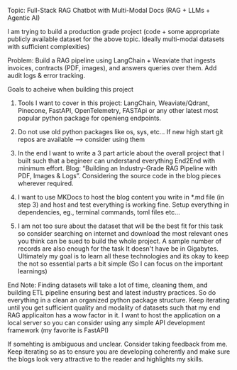 
Topic: Full-Stack RAG Chatbot with Multi-Modal Docs (RAG + LLMs + Agentic AI)

I am trying to build a production grade project (code + some appropriate publicly available dataset for the above topic. Ideally multi-modal datasets with sufficient complexities)

Problem: Build a RAG pipeline using LangChain + Weaviate that ingests invoices, contracts (PDF, images), and answers queries over them. Add audit logs & error tracking. 




Goals to acheive when building this project

1. Tools I want to cover in this project: LangChain, Weaviate/Qdrant, Pinecone, FastAPI, OpenTelemetry, FASTApi or any other latest most popular python package for openieng endpoints. 

2. Do not use old python packages like os, sys, etc... If new high start git repos are available --> consider using them

3. In the end I want to write a 3 part article about the overall project that I built such that a begineer can understand everything End2End with minimum effort. Blog: “Building an Industry-Grade RAG Pipeline with PDF, Images & Logs”. Considering the source code in the blog pieces wherever required.

4. I want to use MKDocs to host the blog content you write in *.md file (in step 3) and host and test everything is working fine. Setup everything in dependencies, eg., terminal commands, toml files etc...

5. I am not too sure about the dataset that will be the best fit for this task so consider searching on internet and download the most relevant ones you think can be sued to build the whole project. A sample number of records are also enough for the task It doesn't have be in Gigabytes. Ultimately my goal is to learn all these technologies and its okay to keep the not so essential parts a bit simple (So I can focus on the important learnings)



End Note: Finding datasets will take a lot of time, cleaning them, and building ETL pipeline ensuring best and latest industry practices. So do everything in a clean an organized python package structure. Keep iterating until you get sufficient quality and modality of datasets such that my end RAG applicaiton has a wow factor in it. I want to host the application on a local server so you can consider using any simple API development framework (my favorite is FastAPI)


If somehting is ambiguous and unclear. Consider taking feedback from me. Keep iterating so as to ensure you are developing coherently and make sure the blogs look very attractive to the reader and highlights my skills.